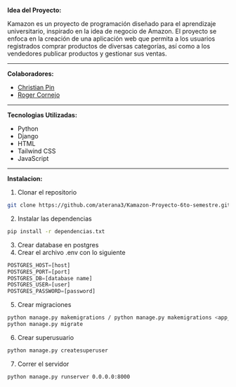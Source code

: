 **Idea del Proyecto:**

Kamazon es un proyecto de programación diseñado para el aprendizaje universitario, inspirado en la idea de negocio de Amazon. El proyecto se enfoca en la creación de una aplicación web que permita a los usuarios registrados comprar productos de diversas categorías, así como a los vendedores publicar productos y gestionar sus ventas.

---
**Colaboradores:**
- [Christian Pin](https://github.com/Crisblue1324) 
- [Roger Cornejo](https://github.com/Rcornejom06/)
---
**Tecnologias Utilizadas:**
- Python
- Django
- HTML
- Tailwind CSS
- JavaScript
---
**Instalacion:**
1. Clonar el repositorio
```bash
git clone https://github.com/aterana3/Kamazon-Proyecto-6to-semestre.git
```
2. Instalar las dependencias
```bash
pip install -r dependencias.txt
```
3. Crear database en postgres
4. Crear el archivo .env con lo siguiente
```python
POSTGRES_HOST=[host]
POSTGRES_PORT=[port]
POSTGRES_DB=[database name]
POSTGRES_USER=[user]
POSTGRES_PASSWORD=[password]
```
5. Crear migraciones
```bash
python manage.py makemigrations / python manage.py makemigrations <app_name>
python manage.py migrate
```
6. Crear superusuario
```bash
python manage.py createsuperuser
```
7. Correr el servidor
```bash
python manage.py runserver 0.0.0.0:8000
```